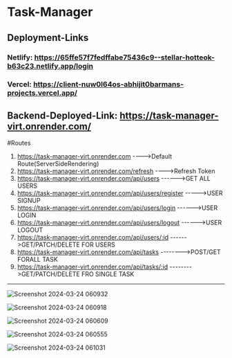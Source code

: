 # Task-Manager
## Deployment-Links

### Netlify: https://65ffe57f7fedffabe75436c9--stellar-hotteok-b63c23.netlify.app/login

### Vercel: https://client-nuw0l64os-abhijit0barmans-projects.vercel.app/

## Backend-Deployed-Link: https://task-manager-virt.onrender.com/


#Routes
1. https://task-manager-virt.onrender.com ---->Default Route(ServerSideRendering) 
2. https://task-manager-virt.onrender.com/refresh ---->Refresh Token
3. https://task-manager-virt.onrender.com/api/users ------>GET ALL USERS
4. https://task-manager-virt.onrender.com/api/users/register ----->USER SIGNUP
5. https://task-manager-virt.onrender.com/api/users/login  ------>USER LOGIN
6. https://task-manager-virt.onrender.com/api/users/logout ------>USER LOGOUT
7. https://task-manager-virt.onrender.com/api/users/:id ------>GET/PATCH/DELETE FOR USERS
8. https://task-manager-virt.onrender.com/api/tasks  -------->POST/GET FORALL TASK
9. https://task-manager-virt.onrender.com/api/tasks/:id  -------->GET/PATCH/DELETE FRO SINGLE TASK

***

![Screenshot 2024-03-24 060932](https://github.com/Abhijit0Barman/Task-Manager/assets/113384779/209f6041-6bf2-4707-8b35-6bd8947b206c)

![Screenshot 2024-03-24 060918](https://github.com/Abhijit0Barman/Task-Manager/assets/113384779/af84be3f-d92c-46a7-b206-34f1f99a15b1)

![Screenshot 2024-03-24 060609](https://github.com/Abhijit0Barman/Task-Manager/assets/113384779/cb8155b9-5129-4a4e-9777-5eb8ab8c36c9)

![Screenshot 2024-03-24 060555](https://github.com/Abhijit0Barman/Task-Manager/assets/113384779/79ea74f4-1aba-4df4-bc56-910874653c94)

![Screenshot 2024-03-24 061031](https://github.com/Abhijit0Barman/Task-Manager/assets/113384779/8cfa6b6e-f549-4c4b-98d1-1ca57dbc90f5)
